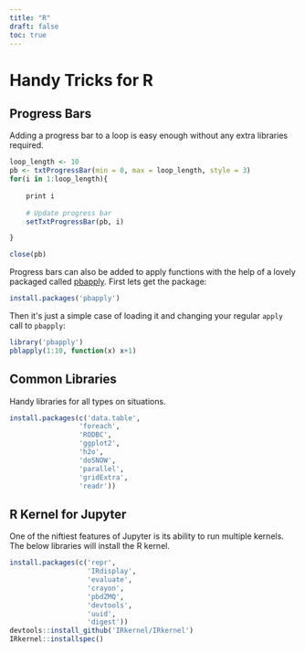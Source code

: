 ```yaml
---
title: "R"
draft: false
toc: true
---
```



# Handy Tricks for R

## Progress Bars

Adding a progress bar to a loop is easy enough without any extra libraries required.
```R
loop_length <- 10
pb <- txtProgressBar(min = 0, max = loop_length, style = 3)
for(i in 1:loop_length){
	
	print i
	
	# Update progress bar
	setTxtProgressBar(pb, i)

}

close(pb)
```

Progress bars can also be added to apply functions with the help of a lovely packaged called [pbapply](https://jekyllrb.com/). First lets get the package:
```R
install.packages('pbapply')
```

Then it's just a simple case of loading it and changing your regular `apply` call to `pbapply`:
```R
library('pbapply')
pblapply(1:10, function(x) x+1)
```

## Common Libraries

Handy libraries for all types on situations.

```R
install.packages(c('data.table',
                 'foreach',
                 'RODBC',
                 'ggplot2',
                 'h2o',
                 'doSNOW',
                 'parallel',
                 'gridExtra',
                 'readr'))
```



## R Kernel for Jupyter

One of the niftiest features of Jupyter is its ability to run multiple kernels. The below libraries will install the R kernel.

```R
install.packages(c('repr',
                   'IRdisplay',
                   'evaluate',
                   'crayon',
                   'pbdZMQ',
                   'devtools',
                   'uuid',
                   'digest'))
devtools::install_github('IRkernel/IRkernel')
IRkernel::installspec()
```